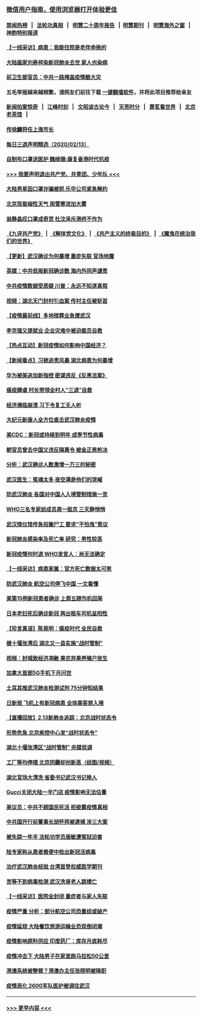 ### [微信用户指南，使用浏览器打开体验更佳](https://github.com/gfw-breaker/banned-news1/blob/master/indexes/wechat-guide.md?t=0)
#### [禁闻热榜](热点新闻.md?t=0)  &nbsp;&nbsp;|&nbsp;&nbsp; [法轮功真相](https://github.com/gfw-breaker/truth/blob/master/README.md?t=0) &nbsp;&nbsp;|&nbsp;&nbsp; [明慧二十周年报告](https://github.com/gfw-breaker/mh-reports/blob/master/README.md?t=0) &nbsp;&nbsp;|&nbsp;&nbsp;[明慧期刊](https://github.com/gfw-breaker/mh-qikan) &nbsp;&nbsp;|&nbsp;&nbsp; [明慧海外之窗](https://github.com/gfw-breaker/mh-news/blob/master/README.md?t=0) &nbsp;&nbsp;|&nbsp;&nbsp; [神韵特别报道](https://github.com/gfw-breaker/mh-news/blob/master/shenyun.md?t=0)
#### [【一线采访】病患：我能住院是老伴命换的](../pages/nsc413/n11867769.md?t=02141402) 
#### [大陆画家刘寿祥染新冠肺炎去世 家人也染病](../pages/nsc413/n11867813.md?t=02141402) 
#### [前卫生部官员：中共一路掩盖疫情酿大灾](../pages/nsc413/n11867590.md?t=02141402) 
#### 五毛举报越来越频繁，请网友们前往下载 [一键翻墙软件](https://github.com/gfw-breaker/ssr-accounts)，并将此项目推荐给亲友
#### [新闻拍案惊奇](https://github.com/gfw-breaker/banned-news1/blob/master/pages/link4.md) &nbsp;&nbsp;|&nbsp;&nbsp; [江峰时刻](https://github.com/gfw-breaker/banned-news1/blob/master/pages/link4.md) &nbsp;&nbsp;|&nbsp;&nbsp; [文昭谈古论今](https://github.com/gfw-breaker/banned-news1/blob/master/pages/link4.md) &nbsp;&nbsp;|&nbsp;&nbsp; [天亮时分](https://github.com/gfw-breaker/banned-news1/blob/master/pages/link4.md) &nbsp;&nbsp;|&nbsp;&nbsp; [萧茗看世界](https://github.com/gfw-breaker/banned-news1/blob/master/pages/link4.md) &nbsp;&nbsp;|&nbsp;&nbsp; [北京老茶馆](https://github.com/gfw-breaker/banned-news1/blob/master/pages/link4.md) &nbsp;&nbsp;|&nbsp;&nbsp; 
#### [传徐麟将任上海市长](../pages/nsc413/n11867709.md?t=02141402) 
#### [每日三退声明精选（2020/02/13）](../pages/nsc413/n11867712.md?t=02141402) 
#### [自制布口罩送医护 魏绮珊:康复香港时代抗疫](../pages/nsc413/n11867481.md?t=02141402) 
#### [>>> 我要声明退出共产党、共青团、少年队 <<<](https://github.com/begood0513/goodnews/blob/master/quit/letter.md) 
#### [大陆男星因口罩诈骗被抓 乐华公司紧急解约](../pages/nsc413/n11867354.md?t=02141402) 
#### [北京现极端性天气 雨雪寒流加大雾](../pages/nsc413/n11867619.md?t=02141402) 
#### [翁静晶叹口罩成奇货 杜汶泽斥港府不作为](../pages/nsc413/n11867016.md?t=02141402) 
#### [《九评共产党》](https://github.com/begood0513/9ping.md/blob/master/README.md) &nbsp;|&nbsp; [《解体党文化》](../../../../jtdwh.md/blob/master/README.md)  &nbsp;|&nbsp; [《共产主义的终极目的》](../../../../gczydzjmd.md/blob/master/README.md) &nbsp;|&nbsp; [《魔鬼在统治我们的世界》](../../../../mgztzwmdsj.md/blob/master/README.md) 
#### [【更新】武汉确诊为何暴增 重症失联 官场地震](../pages/nsc413/n11801312.md?t=02141402) 
#### [英媒：中共低报新冠确诊数 海内外同声谴责](../pages/nsc413/n11867421.md?t=02141402) 
#### [中共疫情数据受质疑 川普：永远不知道真假](../pages/nsc413/n11867195.md?t=02141402) 
#### [视频：湖北天门封村引血案 传村主任被斩首](../pages/nsc413/n11867382.md?t=02141402) 
#### [【疫情最前线】多地殡葬业急援武汉](../pages/nsc413/n11866914.md?t=02141402) 
#### [李克强又提就业 企业灾难中被迫裁员自救](../pages/nsc413/n11867323.md?t=02141402) 
#### [【热点互动】新冠疫情如何影响中国经济？](../pages/nsc413/n11867208.md?t=02141402) 
#### [【新闻看点】习掀追责风暴 湖北病患为何暴增](../pages/nsc413/n11867035.md?t=02141402) 
#### [华为被美追加新指控 密谋违反《反黑法案》](../pages/nsc413/n11867191.md?t=02141402) 
#### [瘟疫肆虐 村长带领全村人“三退”自救](../pages/nsc413/n11861714.md?t=02141402) 
#### [经济濒临崩溃 习下令复工无人听](../pages/nsc413/n11867269.md?t=02141402) 
#### [大纪元新唐人全方位直击武汉肺炎疫情](../pages/nsc413/n11859405.md?t=02141402) 
#### [美CDC：新冠或持续到明年 成季节性病毒](../pages/nsc413/n11867279.md?t=02141402) 
#### [朝官员曾去中国又违反隔离令 被金正恩枪决](../pages/nsc413/n11867087.md?t=02141402) 
#### [分析：武汉确诊人数激增一万三的秘密](../pages/nsc413/n11866187.md?t=02141402) 
#### [武汉医生：冤魂太多 夜空满是他们的哭喊](../pages/nsc413/n11867107.md?t=02141402) 
#### [防武汉肺炎 各国对中国人入境管制措施一览](../pages/nsc413/n11838726.md?t=02141402) 
#### [WHO三名专家组成员周一抵京 三天静悄悄](../pages/nsc413/n11866947.md?t=02141402) 
#### [武汉殡仪馆传急招搬尸工 要求“不怕鬼”惹议](../pages/nsc413/n11866834.md?t=02141402) 
#### [新冠肺炎感染率及死亡率 研究：男性较高](../pages/nsc413/n11866956.md?t=02141402) 
#### [新冠疫情何时退 WHO发言人：尚无法确定](../pages/nsc413/n11866864.md?t=02141402) 
#### [【一线采访】病患家属：官方死亡数据太可笑](../pages/nsc413/n11866840.md?t=02141402) 
#### [防武汉肺炎 航空公司停飞中国 一文看懂](../pages/nsc413/n11866800.md?t=02141402) 
#### [美第15例新冠患者确诊 上周五随包机回美](../pages/nsc413/n11866852.md?t=02141402) 
#### [日本老妇死后确诊新冠 两出租车司机呈阳性](../pages/nsc413/n11866755.md?t=02141402) 
#### [【珍言真语】陈竟明：瘟疫时代 全民自救](../pages/nsc413/n11866765.md?t=02141402) 
#### [继十堰张湾后 湖北又一县实施“战时管制”](../pages/nsc413/n11866748.md?t=02141402) 
#### [视频：封城致经济凋敝 果农弃果养殖户放生](../pages/nsc413/n11866120.md?t=02141402) 
#### [加拿大首部5G手机下月问世](../pages/nsc413/n11864631.md?t=02141402) 
#### [土耳其推武汉肺炎检测试剂 75分钟知结果](../pages/nsc413/n11866520.md?t=02141402) 
#### [日新规 飞机上有新冠病患 全体乘客禁入境](../pages/nsc413/n11866233.md?t=02141402) 
#### [【直播回放】2.13新肺炎追踪：北京战时状态令](../pages/nsc413/n11866261.md?t=02141402) 
#### [形势危急 北京疾控中心发“战时状态令”](../pages/nsc413/n11866362.md?t=02141402) 
#### [湖北十堰张湾区“战时管制” 央媒低调](../pages/nsc413/n11866013.md?t=02141402) 
#### [工厂等均停摆 北京阴霾却创新高（组图/视频）](../pages/nsc413/n11865856.md?t=02141402) 
#### [湖北官场大清洗 省委书记武汉书记换人](../pages/nsc413/n11865112.md?t=02141402) 
#### [Gucci关闭大陆一半门店 疫情影响无法估量](../pages/nsc413/n11865799.md?t=02141402) 
#### [美议员：中共不顾国民死活 拒披露疫情真相](../pages/nsc413/n11866147.md?t=02141402) 
#### [中共国开行前董事长胡怀邦被逮捕 涉三大案](../pages/nsc413/n11865943.md?t=02141402) 
#### [被失踪一年半 法轮功学员唐敏遭冤狱迫害](../pages/nsc413/n11863707.md?t=02141402) 
#### [陆专家称从患者粪便中检出新冠活病毒](../pages/nsc413/n11865858.md?t=02141402) 
#### [治疗武汉肺炎经验 台湾首登权威医学期刊](../pages/nsc413/n11865669.md?t=02141402) 
#### [苦等不到病毒检测 武汉洗肾老人跳楼亡](../pages/nsc413/n11866020.md?t=02141402) 
#### [【一线采访】医院全封闭 重症者与家人失联](../pages/nsc413/n11864778.md?t=02141402) 
#### [疫情严重 分析：部分航空公司恐重组或破产](../pages/nsc413/n11865138.md?t=02141402) 
#### [疫情延烧 大陆餐饮旅游运输业恐现倒闭潮](../pages/nsc413/n11865608.md?t=02141402) 
#### [疫情影响原料供应 印度药厂：库存月底耗尽](../pages/nsc413/n11865151.md?t=02141402) 
#### [疫情冲击下 大陆男子在家里跑马拉松50公里](../pages/nsc413/n11865585.md?t=02141402) 
#### [港澳系统被整顿？港澳办主任张晓明被降职](../pages/nsc413/n11865277.md?t=02141402) 
#### [疫情恶化 2600军队医护被调往武汉](../pages/nsc413/n11865111.md?t=02141402) 

----
#### [ >>> 更早内容 <<< ](../indexes/nsc413-earlier.md)
